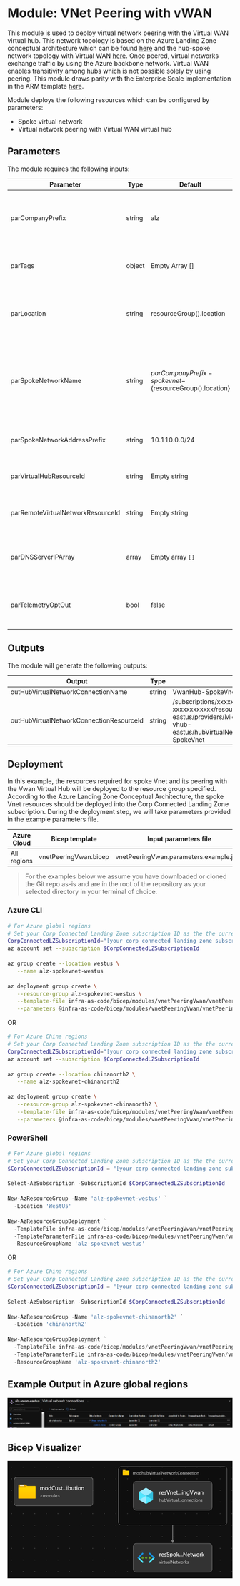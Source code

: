 # Module:  VNet Peering with vWAN

This module is used to deploy virtual network peering with the Virtual WAN virtual hub. This network topology is based on the Azure Landing Zone conceptual architecture which can be found [here](https://docs.microsoft.com/en-us/azure/cloud-adoption-framework/ready/azure-best-practices/virtual-wan-network-topology) and the hub-spoke network topology with Virtual WAN [here](https://docs.microsoft.com/en-us/azure/architecture/networking/hub-spoke-vwan-architecture). Once peered, virtual networks exchange traffic by using the Azure backbone network. Virtual WAN enables transitivity among hubs which is not possible solely by using peering. This module draws parity with the Enterprise Scale implementation in the ARM template [here](https://github.com/Azure/Enterprise-Scale/blob/main/eslzArm/subscriptionTemplates/vnetPeeringVwan.json).

Module deploys the following resources which can be configured by parameters:

- Spoke virtual network
- Virtual network peering with Virtual WAN virtual hub

## Parameters

The module requires the following inputs:

 | Parameter                    | Type   | Default                                                                                              | Description                                                                                                                                                                                                                                                         | Requirement                   | Example                      |
 | ---------------------------- | ------ | ---------------------------------------------------------------------------------------------------- | ------------------------------------------------------------------------------------------------------------------------------------------------------------------------------------------------------------------------------------------------------------------- | ----------------------------- | ---------------------------- |
 | parCompanyPrefix             | string | alz                                                                                                  | Prefix value which will be pre-appended to all resource names                                                                                                                                                                                                       | 1-10 char                     | alz                          |
 | parTags                      | object | Empty Array []                                                                                       | List of tags (Key Value Pairs) to be applied to resources                                                                                                                                                                                                           | None                          | environment: 'POC'   |
 | parLocation           | string | resourceGroup().location | Location where spoke virtual network will be deployed        | Valid Azure Region | `westus`                         |
 | parSpokeNetworkName          | string | ${parCompanyPrefix}-spokevnet-${resourceGroup().location}                                                  | Name prefix for spoke virtual network.  Prefix will be appended with the region.                                                                                                                                                                                          | 2-50 char                     | alz-spokevnet-westus              |
 | parSpokeNetworkAddressPrefix   | string | 10.110.0.0/24                                                                                         | CIDR range for the spoke virtual network                                                                                                                                                                                                                                           | CIDR Notation                 | 10.110.0.0/24                 |
 | parVirtualHubResourceId        | string | Empty string                                                  | Resource Id for Vwan Virtual Hub.                                                                                                                                                                                          | 2-50 char                     | /subscriptions/xxxxxxxx-xxxx-xxxx-xxxx-xxxxxxxxxxxx/resourceGroups/alz-vwan-eastus/providers/Microsoft.Network/virtualHubs/alz-vhub-eastus              |
| parRemoteVirtualNetworkResourceId        | string | Empty string                                                  | Resource Id for remote spoke virtual network.                                                                                                                                                                                          | 2-50 char                     | /subscriptions/xxxxxxxx-xxxx-xxxx-xxxx-xxxxxxxxxxxx/resourceGroups/alz-vwan-eastus/providers/Microsoft.Network/virtualNetworks/alz-spokevnet-westus              |
 | parDNSServerIPArray          | array  | Empty array `[]`           | Array IP DNS Servers to use for VNet DNS Resolution                 | None        | `['10.10.1.4', '10.20.1.5']`                                                                                                                          |
 | parTelemetryOptOut           | bool   | false                                                                                                | Set Parameter to true to Opt-out of deployment telemetry                                                                                                                                                                                                            | None                          | false                        |

## Outputs

The module will generate the following outputs:

| Output                    | Type   | Example                                                                                                                                                                                                  |
| ------------------------- | ------ | -------------------------------------------------------------------------------------------------------------------------------------------------------------------------------------------------------- |
| outHubVirtualNetworkConnectionName | string | VwanHub-SpokeVnet                                                                                                                                                                                            |
| outHubVirtualNetworkConnectionResourceId      | string | /subscriptions/xxxxxxxx-xxxx-xxxx-xxxx-xxxxxxxxxxxx/resourceGroups/alz-vwan-eastus/providers/Microsoft.Network/virtualHubs/alz-vhub-eastus/hubVirtualNetworkConnections/VwanHub-SpokeVnet                                                                                                                                                                                          |

## Deployment

In this example, the resources required for spoke Vnet and its peering with the Vwan Virtual Hub will be deployed to the resource group specified. According to the Azure Landing Zone Conceptual Architecture, the spoke Vnet resources should be deployed into the Corp Connected Landing Zone subscription. During the deployment step, we will take parameters provided in the example parameters file.

 | Azure Cloud    | Bicep template      | Input parameters file                    |
 | -------------- | ------------------- | ---------------------------------------- |
 | All  regions | vnetPeeringVwan.bicep | vnetPeeringVwan.parameters.example.json    |

> For the examples below we assume you have downloaded or cloned the Git repo as-is and are in the root of the repository as your selected directory in your terminal of choice.

### Azure CLI
```bash
# For Azure global regions
# Set your Corp Connected Landing Zone subscription ID as the the current subscription 
CorpConnectedLZSubscriptionId="[your corp connected landing zone subscription ID]"
az account set --subscription $CorpConnectedLZSubscriptionId

az group create --location westus \
   --name alz-spokevnet-westus

az deployment group create \
   --resource-group alz-spokevnet-westus \
   --template-file infra-as-code/bicep/modules/vnetPeeringVwan/vnetPeeringVwan.bicep \
   --parameters @infra-as-code/bicep/modules/vnetPeeringVwan/vnetPeeringVwan.parameters.example.json
```
OR
```bash
# For Azure China regions
# Set your Corp Connected Landing Zone subscription ID as the the current subscription 
CorpConnectedLZSubscriptionId="[your corp connected landing zone subscription ID]"
az account set --subscription $CorpConnectedLZSubscriptionId

az group create --location chinanorth2 \
   --name alz-spokevnet-chinanorth2

az deployment group create \
   --resource-group alz-spokevnet-chinanorth2 \
   --template-file infra-as-code/bicep/modules/vnetPeeringVwan/vnetPeeringVwan.bicep \
   --parameters @infra-as-code/bicep/modules/vnetPeeringVwan/vnetPeeringVwan.parameters.example.json
```

### PowerShell

```powershell
# For Azure global regions
# Set your Corp Connected Landing Zone subscription ID as the the current subscription 
$CorpConnectedLZSubscriptionId = "[your corp connected landing zone subscription ID]"

Select-AzSubscription -SubscriptionId $CorpConnectedLZSubscriptionId

New-AzResourceGroup -Name 'alz-spokevnet-westus' `
  -Location 'WestUs'
  
New-AzResourceGroupDeployment `
  -TemplateFile infra-as-code/bicep/modules/vnetPeeringVwan/vnetPeeringVwan.bicep `
  -TemplateParameterFile infra-as-code/bicep/modules/vnetPeeringVwan/vnetPeeringVwan.parameters.example.json `
  -ResourceGroupName 'alz-spokevnet-westus'
```
OR
```powershell
# For Azure China regions
# Set your Corp Connected Landing Zone subscription ID as the the current subscription 
$CorpConnectedLZSubscriptionId = "[your corp connected landing zone subscription ID]"

Select-AzSubscription -SubscriptionId $CorpConnectedLZSubscriptionId

New-AzResourceGroup -Name 'alz-spokevnet-chinanorth2' `
  -Location 'chinanorth2'
  
New-AzResourceGroupDeployment `
  -TemplateFile infra-as-code/bicep/modules/vnetPeeringVwan/vnetPeeringVwan.bicep `
  -TemplateParameterFile infra-as-code/bicep/modules/vnetPeeringVwan/vnetPeeringVwan.parameters.example.json `
  -ResourceGroupName 'alz-spokevnet-chinanorth2'
```
## Example Output in Azure global regions

![Example Deployment Output](media/vnetPeeringVwanExampleDeploymentOutput.png "Example Deployment Output in Azure global regions")

## Bicep Visualizer

![Bicep Visualizer](media/vnetPeeringVwanBicepVisualizer.png "Bicep Visualizer")
